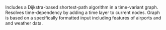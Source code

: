 Includes a Dijkstra-based shortest-path algorithm in a time-variant graph. Resolves time-dependency by adding a time layer to current nodes. Graph is based on a specifically formatted input including features of airports and and weather data. 
